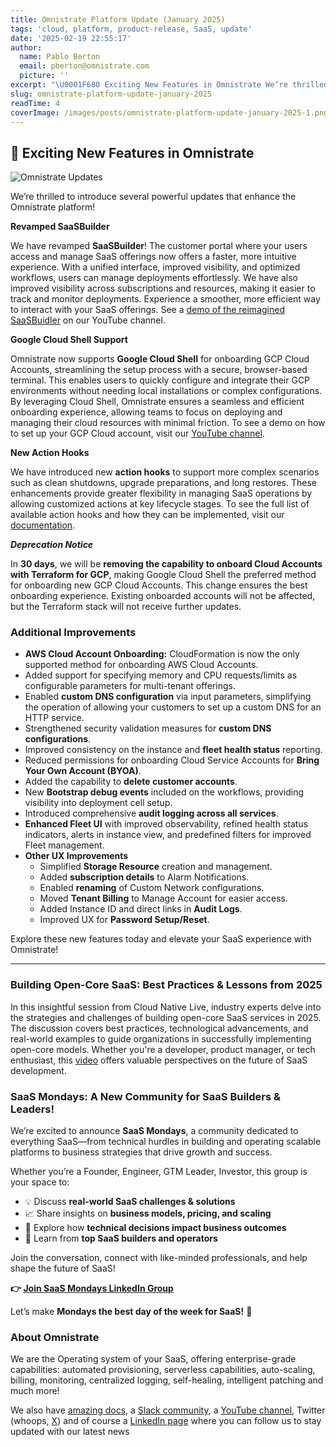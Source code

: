 ```yaml
---
title: Omnistrate Platform Update (January 2025)
tags: 'cloud, platform, product-release, SaaS, update'
date: '2025-02-19 22:55:17'
author:
  name: Pablo Berton
  email: pberton@omnistrate.com
  picture: ''
excerpt: "\U0001F680 Exciting New Features in Omnistrate We’re thrilled to introduce several powerful updates that enhance the Omnistrate platform! Revamped SaaSBuilder We have revamped SaaSBuilder!"
slug: omnistrate-platform-update-january-2025
readTime: 4
coverImage: /images/posts/omnistrate-platform-update-january-2025-1.png
---
```



## 🚀 Exciting New Features in Omnistrate


![Omnistrate Updates](/images/posts/omnistrate-platform-update-january-2025-1.png)

We’re thrilled to introduce several powerful updates that enhance the Omnistrate platform!

**Revamped SaaSBuilder**

We have revamped **SaaSBuilder**! The customer portal where your users access and manage SaaS offerings now offers a faster, more intuitive experience. With a unified interface, improved visibility, and optimized workflows, users can manage deployments effortlessly. We have also improved visibility across subscriptions and resources, making it easier to track and monitor deployments. Experience a smoother, more efficient way to interact with your SaaS offerings. See a [demo of the reimagined SaaSBuidler](https://www.youtube.com/watch?v=isTGi8tQA2w) on our YouTube channel.

**Google Cloud Shell Support**

Omnistrate now supports **Google Cloud Shell** for onboarding GCP Cloud Accounts, streamlining the setup process with a secure, browser-based terminal. This enables users to quickly configure and integrate their GCP environments without needing local installations or complex configurations. By leveraging Cloud Shell, Omnistrate ensures a seamless and efficient onboarding experience, allowing teams to focus on deploying and managing their cloud resources with minimal friction. To see a demo on how to set up your GCP Cloud account, visit our [YouTube channel](https://www.youtube.com/watch?v=isTGi8tQA2w).

**New Action Hooks**

We have introduced new **action hooks** to support more complex scenarios such as clean shutdowns, upgrade preparations, and long restores. These enhancements provide greater flexibility in managing SaaS operations by allowing customized actions at key lifecycle stages. To see the full list of available action hooks and how they can be implemented, visit our [documentation](https://docs.omnistrate.com/build-guides/actionhooks/).

**_Deprecation Notice_**

In **30 days**, we will be **removing the capability to onboard Cloud Accounts with Terraform for GCP**, making Google Cloud Shell the preferred method for onboarding new GCP Cloud Accounts. This change ensures the best onboarding experience. Existing onboarded accounts will not be affected, but the Terraform stack will not receive further updates.


### Additional Improvements ###


- **AWS Cloud Account Onboarding:** CloudFormation is now the only supported method for onboarding AWS Cloud Accounts.
- Added support for specifying memory and CPU requests/limits as configurable parameters for multi-tenant offerings.
- Enabled **custom DNS configuration** via input parameters, simplifying the operation of allowing your customers to set up a custom DNS for an HTTP service.
- Strengthened security validation measures for **custom DNS configurations**.
- Improved consistency on the instance and **fleet health status** reporting.
- Reduced permissions for onboarding Cloud Service Accounts for **Bring Your Own Account (BYOA)**.
- Added the capability to **delete customer accounts**.
- New **Bootstrap debug events** included on the workflows, providing visibility into deployment cell setup.
- Introduced comprehensive **audit logging across all services**.
- **Enhanced Fleet UI** with improved observability, refined health status indicators, alerts in instance view, and predefined filters for improved Fleet management.
- **Other UX Improvements**
    - Simplified **Storage Resource** creation and management.
    - Added **subscription details** to Alarm Notifications.
    - Enabled **renaming** of Custom Network configurations.
    - Moved **Tenant Billing** to Manage Account for easier access.
    - Added Instance ID and direct links in **Audit Logs**.
    - Improved UX for **Password Setup/Reset**.


Explore these new features today and elevate your SaaS experience with Omnistrate!

---

### Building Open-Core SaaS: Best Practices & Lessons from 2025


In this insightful session from Cloud Native Live, industry experts delve into the strategies and challenges of building open-core SaaS services in 2025. The discussion covers best practices, technological advancements, and real-world examples to guide organizations in successfully implementing open-core models. Whether you're a developer, product manager, or tech enthusiast, this [video](https://www.youtube.com/live/g1CbFW49OKY) offers valuable perspectives on the future of SaaS development. 


### SaaS Mondays: A New Community for SaaS Builders & Leaders!


We’re excited to announce **SaaS Mondays**, a community dedicated to everything SaaS—from technical hurdles in building and operating scalable platforms to business strategies that drive growth and success.

Whether you’re a Founder, Engineer, GTM Leader, Investor, this group is your space to:

- 💡 Discuss **real-world SaaS challenges & solutions**
- 📈 Share insights on **business models, pricing, and scaling**
- 🔧 Explore how **technical decisions impact business outcomes**
- 🎤 Learn from **top SaaS builders and operators**

Join the conversation, connect with like-minded professionals, and help shape the future of SaaS!

**👉 [Join SaaS Mondays LinkedIn Group](https://www.linkedin.com/groups/9880017/)**

Let’s make **Mondays the best day of the week for SaaS!** 🚀


### About Omnistrate


We are the Operating system of your SaaS, offering enterprise-grade capabilities: automated provisioning, serverless capabilities, auto-scaling, billing, monitoring, centralized logging, self-healing, intelligent patching and much more!

We also have [amazing docs][9], a [Slack community][10], a [YouTube channel][11], Twitter (whoops, [X][12]) and of course a [LinkedIn page][13] where you can follow us to stay updated with our latest news

  [9]: http://docs.omnistrate.com
  [10]: https://join.slack.com/t/cloudnative-u5h1399/shared_invite/zt-1qf3cgi37-lCV1vKJlrBioqGuVjKBtyw
  [11]: https://www.youtube.com/@omnistrate
  [12]: https://twitter.com/omnistrate
  [13]: https://www.linkedin.com/company/omnistrate/
